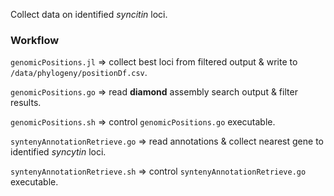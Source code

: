 Collect data on identified _syncitin_ loci.

### Workflow

`genomicPositions.jl` => collect best loci from filtered output & write to `/data/phylogeny/positionDf.csv`.

`genomicPositions.go` => read **diamond** assembly search output & filter results.

`genomicPositions.sh` => control `genomicPositions.go` executable.

`syntenyAnnotationRetrieve.go` => read annotations & collect nearest gene to identified _syncytin_ loci.

`syntenyAnnotationRetrieve.sh` => control `syntenyAnnotationRetrieve.go` executable.
